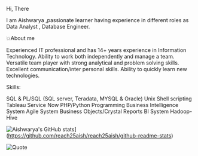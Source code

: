  Hi, There
 
 I am Aishwarya ,passionate learner having experience in different roles as Data Analyst , Database Engineer.

💥About me

Experienced IT professional and has 14+ years experience in Information Technology.
Ability to work both independently and manage a team. 
Versatile team player with strong analytical and problem solving skills. 
Excellent communication/inter personal skills.
Ability to quickly learn new technologies.


Skills:

SQL & PL/SQL (SQL server, Teradata, MYSQL & Oracle)
Unix Shell scripting
Tableau
Service Now
PHP/Python Programming 
Business Intelligence System
Agile System
Business Objects/Crystal Reports BI System
Hadoop-Hive

![Aishwarya's GitHub stats](https://github-readme-stats.vercel.app/api?username=reach25aish&theme=prussian&show_icons=true&hide=contribs,prs,issues&count_private=true)](https://github.com/reach25aish/reach25aish/github-readme-stats)


![Quote](https://github-readme-quotes.herokuapp.com/quote?theme=dark)
